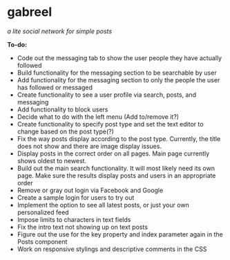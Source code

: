 # gabreel
*a lite social network for simple posts*


**To-do:**
* Code out the messaging tab to show the user people they have actually followed
* Build functionality for the messaging section to be searchable by user
* Add functionality for the messaging section to only the people the user has followed or messaged
* Create functionality to see a user profile via search, posts, and messaging
* Add functionality to block users
* Decide what to do with the left menu (Add to/remove it?)
* Create functionality to specify post type and set the text editor to change based on the post type(?)
* Fix the way posts display according to the post type. Currently, the title does not show and there are image display issues.
* Display posts in the correct order on all pages. Main page currently shows oldest to newest.
* Build out the main search functionality. It will most likely need its own page. Make sure the results display posts and users in an appropriate order
* Remove or gray out login via Facebook and Google
* Create a sample login for users to try out
* Implement the option to see all latest posts, or just your own personalized feed
* Impose limits to characters in text fields
* Fix the intro text not showing up on text posts
* Figure out the use for the key property and index parameter again in the Posts component
* Work on responsive stylings and descriptive comments in the CSS
